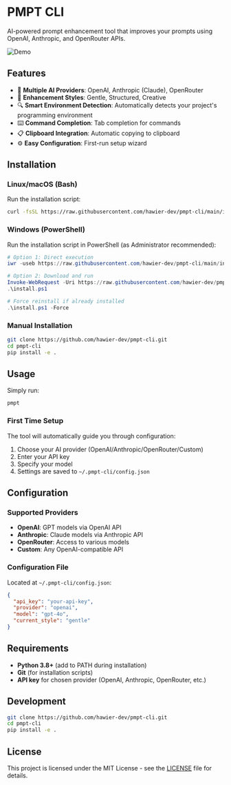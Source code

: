 # PMPT CLI

AI-powered prompt enhancement tool that improves your prompts using OpenAI, Anthropic, and OpenRouter APIs.

![Demo](demo.gif)

## Features

- 🤖 **Multiple AI Providers**: OpenAI, Anthropic (Claude), OpenRouter
- 🎨 **Enhancement Styles**: Gentle, Structured, Creative  
- 🔍 **Smart Environment Detection**: Automatically detects your project's programming environment
- ⌨️ **Command Completion**: Tab completion for commands
- 📋 **Clipboard Integration**: Automatic copying to clipboard
- ⚙️ **Easy Configuration**: First-run setup wizard

## Installation

### Linux/macOS (Bash)

Run the installation script:

```bash
curl -fsSL https://raw.githubusercontent.com/hawier-dev/pmpt-cli/main/install.sh | bash
```

### Windows (PowerShell)

Run the installation script in PowerShell (as Administrator recommended):

```powershell
# Option 1: Direct execution
iwr -useb https://raw.githubusercontent.com/hawier-dev/pmpt-cli/main/install.ps1 | iex

# Option 2: Download and run
Invoke-WebRequest -Uri https://raw.githubusercontent.com/hawier-dev/pmpt-cli/main/install.ps1 -OutFile install.ps1
.\install.ps1

# Force reinstall if already installed
.\install.ps1 -Force
```

### Manual Installation

```bash
git clone https://github.com/hawier-dev/pmpt-cli.git
cd pmpt-cli  
pip install -e .
```

## Usage

Simply run:
```bash
pmpt
```

### First Time Setup
The tool will automatically guide you through configuration:
1. Choose your AI provider (OpenAI/Anthropic/OpenRouter/Custom)
2. Enter your API key
3. Specify your model
4. Settings are saved to `~/.pmpt-cli/config.json`

## Configuration

### Supported Providers
- **OpenAI**: GPT models via OpenAI API
- **Anthropic**: Claude models via Anthropic API  
- **OpenRouter**: Access to various models
- **Custom**: Any OpenAI-compatible API

### Configuration File
Located at `~/.pmpt-cli/config.json`:
```json
{
  "api_key": "your-api-key",
  "provider": "openai", 
  "model": "gpt-4o",
  "current_style": "gentle"
}
```

## Requirements

- **Python 3.8+** (add to PATH during installation)
- **Git** (for installation scripts)
- **API key** for chosen provider (OpenAI, Anthropic, OpenRouter, etc.)

## Development

```bash
git clone https://github.com/hawier-dev/pmpt-cli.git
cd pmpt-cli
pip install -e .
```

## License

This project is licensed under the MIT License - see the [LICENSE](LICENSE) file for details.
